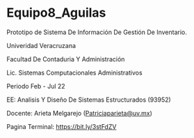 # Equipo8_Aguilas
Prototipo de Sistema De Información De Gestión De Inventario.

Univeridad Veracruzana

Facultad De Contaduria Y Administración

Lic. Sistemas Computacionales Administrativos

Periodo Feb - Jul 22

EE: Analisis Y Diseño De Sistemas Estructurados (93952)

Docente: Arieta Melgarejo (Patriciaparieta@uv.mx)

Pagina Terminal: https://bit.ly/3stFdZV 


